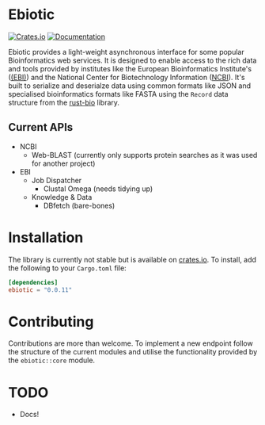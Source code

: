 # Ebiotic

[![Crates.io](https://img.shields.io/crates/v/ebiotic.svg)](https://crates.io/crates/ebiotic)
[![Documentation](https://docs.rs/ebiotic/badge.svg)](https://docs.rs/ebiotic)

Ebiotic provides a light-weight asynchronous interface for some popular Bioinformatics web services. It is designed to
enable access to the rich data and tools provided by institutes like the European Bioinformatics
Institute's ([(EBI)](https://www.ebi.ac.uk/))
and the National Center for Biotechnology Information ([NCBI](https://www.ncbi.nlm.nih.gov/)). It's built to serialize
and
deserialze data using common formats like JSON and specialised bioinformatics formats like FASTA using the `Record` data
structure from
the [rust-bio](https://rust-bio.github.io/) library.

## Current APIs

- NCBI
  - Web-BLAST (currently only supports protein searches as it was used for another project)
- EBI
  - Job Dispatcher
    - Clustal Omega (needs tidying up)
  - Knowledge & Data
    - DBfetch (bare-bones)

# Installation

The library is currently not stable but is available on [crates.io](https://crates.io/crates/ebiotic). To install, add
the following to your `Cargo.toml` file:

```toml
[dependencies]
ebiotic = "0.0.11"
```

# Contributing

Contributions are more than welcome. To implement a new endpoint follow the structure of the current modules and utilise
the functionality provided by the `ebiotic::core` module.

# TODO

- Docs!